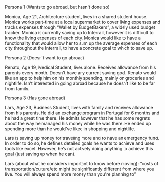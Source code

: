 Persona 1 (Wants to go abroad, but hasn't done so)






Monica, Age 21, Architecture student, lives in a shared student house. 
Monica works part-time at a local supermarket to cover living expenses and tracks expenses through “Wallet by BudgetBakers”, a widely used budget tracker. 
Monica is currently saving up to Interrail, however it is difficult to know the living expenses of each city. 
Monica would like to have a functionality that would allow her to sum up the average expenses of each city throughout the Interrail, to have a concrete goal to which to save up.

Persona 2 (Doesn´t want to go abroad)






Renato, Age 19, Medical Student, lives alone. Receives allowance from his parents every month. Doesn’t have any current saving goal. Renato would like an app to help him on his monthly spending, mainly on groceries and nightlife. Isn’t interested in going abroad because he doesn’t like to be far from family.


Persona 3 (Has gone abroad)






Lars, Age 23, Business Student, lives with family and receives allowance from his parents. 
He did an exchange program in Portugal for 6 months and he had a great time there. He admits however that he has some regrets about the way he managed his money while he was there. He ended up spending more than he would’ve liked in shopping and nightlife. 

Lars is saving up money for traveling more and to have an emergency fund. In order to do so, he defines detailed goals he wants to achieve and uses tools like excel. However, he’s not actively doing anything to achieve this goal (just saving up when he can).  

Lars (about what he considers important to know before moving): “costs of transportation/culture/etc might be significantly different from where you live. You will always spend more money than you're planning to”
